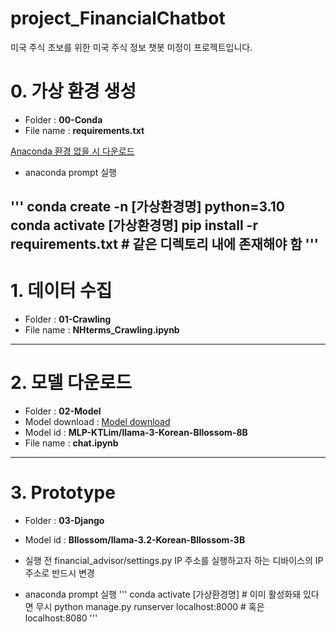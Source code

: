 # project_FinancialChatbot
 미국 주식 초보를 위한 미국 주식 정보 챗봇 미정이 프로젝트입니다.

# 0. 가상 환경 생성
- Folder : **00-Conda**
- File name : **requirements.txt**

[Anaconda 환경 없을 시 다운로드](https://www.anaconda.com/download)

- anaconda prompt 실행

'''
conda create -n [가상환경명] python=3.10
conda activate [가상환경명]
pip install -r requirements.txt		# 같은 디렉토리 내에 존재해야 함
'''
----------------------------------------------------------------------
# 1. 데이터 수집
- Folder : **01-Crawling**
- File name : **NHterms_Crawling.ipynb**
----------------------------------------------------------------------
# 2. 모델 다운로드
- Folder : **02-Model**
- Model download : [Model download](https://huggingface.co/Bllossom/llama-3.2-Korean-Bllossom-3B)
- Model id : **MLP-KTLim/llama-3-Korean-Bllossom-8B**
- File name : **chat.ipynb**
----------------------------------------------------------------------
# 3. Prototype
- Folder : **03-Django**
- Model id : **Bllossom/llama-3.2-Korean-Bllossom-3B**

- 실행 전 financial_advisor/settings.py IP 주소를 실행하고자 하는 디바이스의 IP 주소로 반드시 변경

- anaconda prompt 실행
'''
conda activate [가상환경명]	# 이미 활성화돼 있다면 무시
python manage.py runserver localhost:8000	# 혹은 localhost:8080
'''